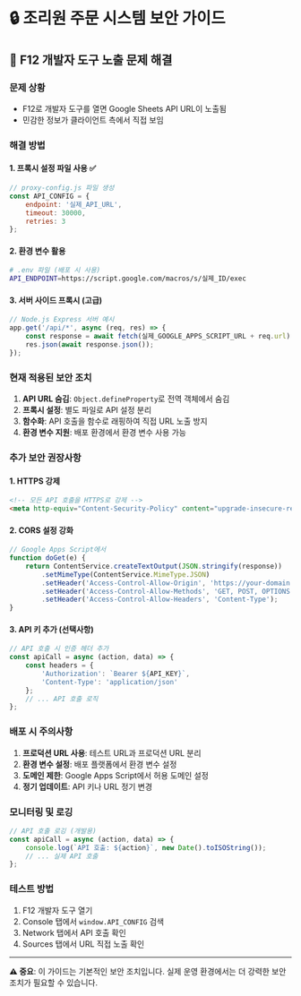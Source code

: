 # 🔒 조리원 주문 시스템 보안 가이드

## 🚨 F12 개발자 도구 노출 문제 해결

### 문제 상황
- F12로 개발자 도구를 열면 Google Sheets API URL이 노출됨
- 민감한 정보가 클라이언트 측에서 직접 보임

### 해결 방법

#### 1. 프록시 설정 파일 사용 ✅
```javascript
// proxy-config.js 파일 생성
const API_CONFIG = {
    endpoint: '실제_API_URL',
    timeout: 30000,
    retries: 3
};
```

#### 2. 환경 변수 활용
```bash
# .env 파일 (배포 시 사용)
API_ENDPOINT=https://script.google.com/macros/s/실제_ID/exec
```

#### 3. 서버 사이드 프록시 (고급)
```javascript
// Node.js Express 서버 예시
app.get('/api/*', async (req, res) => {
    const response = await fetch(실제_GOOGLE_APPS_SCRIPT_URL + req.url);
    res.json(await response.json());
});
```

### 현재 적용된 보안 조치

1. **API URL 숨김**: `Object.defineProperty`로 전역 객체에서 숨김
2. **프록시 설정**: 별도 파일로 API 설정 분리
3. **함수화**: API 호출을 함수로 래핑하여 직접 URL 노출 방지
4. **환경 변수 지원**: 배포 환경에서 환경 변수 사용 가능

### 추가 보안 권장사항

#### 1. HTTPS 강제
```html
<!-- 모든 API 호출을 HTTPS로 강제 -->
<meta http-equiv="Content-Security-Policy" content="upgrade-insecure-requests">
```

#### 2. CORS 설정 강화
```javascript
// Google Apps Script에서
function doGet(e) {
    return ContentService.createTextOutput(JSON.stringify(response))
        .setMimeType(ContentService.MimeType.JSON)
        .setHeader('Access-Control-Allow-Origin', 'https://your-domain.com')
        .setHeader('Access-Control-Allow-Methods', 'GET, POST, OPTIONS')
        .setHeader('Access-Control-Allow-Headers', 'Content-Type');
}
```

#### 3. API 키 추가 (선택사항)
```javascript
// API 호출 시 인증 헤더 추가
const apiCall = async (action, data) => {
    const headers = {
        'Authorization': `Bearer ${API_KEY}`,
        'Content-Type': 'application/json'
    };
    // ... API 호출 로직
};
```

### 배포 시 주의사항

1. **프로덕션 URL 사용**: 테스트 URL과 프로덕션 URL 분리
2. **환경 변수 설정**: 배포 플랫폼에서 환경 변수 설정
3. **도메인 제한**: Google Apps Script에서 허용 도메인 설정
4. **정기 업데이트**: API 키나 URL 정기 변경

### 모니터링 및 로깅

```javascript
// API 호출 로깅 (개발용)
const apiCall = async (action, data) => {
    console.log(`API 호출: ${action}`, new Date().toISOString());
    // ... 실제 API 호출
};
```

### 테스트 방법

1. F12 개발자 도구 열기
2. Console 탭에서 `window.API_CONFIG` 검색
3. Network 탭에서 API 호출 확인
4. Sources 탭에서 URL 직접 노출 확인

---

**⚠️ 중요**: 이 가이드는 기본적인 보안 조치입니다. 
실제 운영 환경에서는 더 강력한 보안 조치가 필요할 수 있습니다.
